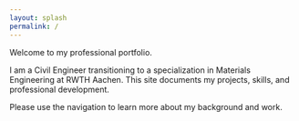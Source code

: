 ```yaml
---
layout: splash
permalink: /
---
```


Welcome to my professional portfolio.

I am a Civil Engineer transitioning to a specialization in Materials Engineering at RWTH Aachen. This site documents my projects, skills, and professional development.

Please use the navigation to learn more about my background and work.
